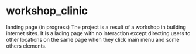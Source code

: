 # workshop_clinic
landing page (in progress)
The project is a result of a workshop in building internet sites.
It is a lading page with no interaction except directing users to other locations on the same page 
when they click main menu and some others elements.
